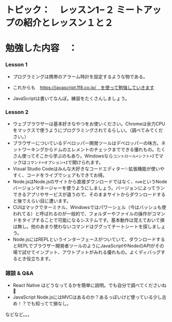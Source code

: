 # トピック：　レッスン1−２ ミートアップの紹介とレッスン１と２

# 勉強した内容　：

### Lesson 1

- プログラミングは携帯のアラーム時計を設定するような物である。

- これからも　https://javascript.1f8.co.jp/　を使って勉強していきます

- JavaScriptは書いてなんぼ。練習をたくさんしましょう。


### Lesson 2

- ウェブブラウザーは基本好きなやつをお使いください。Chromeは余力CPUをマックスで使うようにプログラミングされてるらしい。（調べてみてください。）
- ブラウザーについているデベロッパー開発ツールはデベロッパーの味方。ネットワーキングからドムのエレメントのチェックまでできる優れもの。たくさん使ってそこから学ぶのもあり。Windowsなら`コントロール+シフト+I`でマックは`コマンド+オプション+I`で開けられます。
- Visual Studio Codeはみんな大好きなコードエディター✨拡張機能が使いやすく、コードをライブでシェアもできてお得。
- Node.jsはNode.jsのサイトから直接ダウンロードではなく、`nvm`というNodeバージョンマネージャーを使うようにしましょう。バージョンによってランできるアプリやサービスが違うので、そのままサイトからダウンロードすると後でえらい目に遭います。
- CUIはマックでターミナル、Windowsではパワーシェル（今はバッシュも使われてる）と呼ばれるのが一般的で、フォルダーやファイルの操作がコマンドをタイプすることで可能になるシステムです。基本動作は覚えておいて損は無し。他のあまり使わないコマンドはググってチートシートを探しましょう。
- Node.jsにはREPLというインターフェースがついていて、ダウンロードするとREPLでブラウザー開発者ツールのようにJavaScriptやNodeのAPIがその場で試せてインプット、アウトプットがみれる優れもの。よくディバっグするとき役立ちます。

### 雑談 & Q&A

- React Native はどうなってるかを簡単に説明。でも自分で調べてくださいね🥺
- JavaScript Node.jsにはMVCはあるのか？あるっぽいけど使っている少し古め！？でも知ってて損なし。

などなど。。。 

